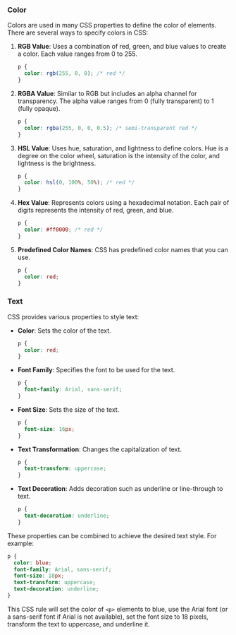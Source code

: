 ### Color

Colors are used in many CSS properties to define the color of elements. There are several ways to specify colors in CSS:

1. **RGB Value**: Uses a combination of red, green, and blue values to create a color. Each value ranges from 0 to 255.

   ```css
   p {
     color: rgb(255, 0, 0); /* red */
   }
   ```

2. **RGBA Value**: Similar to RGB but includes an alpha channel for transparency. The alpha value ranges from 0 (fully transparent) to 1 (fully opaque).

   ```css
   p {
     color: rgba(255, 0, 0, 0.5); /* semi-transparent red */
   }
   ```

3. **HSL Value**: Uses hue, saturation, and lightness to define colors. Hue is a degree on the color wheel, saturation is the intensity of the color, and lightness is the brightness.

   ```css
   p {
     color: hsl(0, 100%, 50%); /* red */
   }
   ```

4. **Hex Value**: Represents colors using a hexadecimal notation. Each pair of digits represents the intensity of red, green, and blue.

   ```css
   p {
     color: #ff0000; /* red */
   }
   ```

5. **Predefined Color Names**: CSS has predefined color names that you can use.

   ```css
   p {
     color: red;
   }
   ```

### Text

CSS provides various properties to style text:

- **Color**: Sets the color of the text.

  ```css
  p {
    color: red;
  }
  ```

- **Font Family**: Specifies the font to be used for the text.

  ```css
  p {
    font-family: Arial, sans-serif;
  }
  ```

- **Font Size**: Sets the size of the text.

  ```css
  p {
    font-size: 16px;
  }
  ```

- **Text Transformation**: Changes the capitalization of text.

  ```css
  p {
    text-transform: uppercase;
  }
  ```

- **Text Decoration**: Adds decoration such as underline or line-through to text.

  ```css
  p {
    text-decoration: underline;
  }
  ```

These properties can be combined to achieve the desired text style. For example:

```css
p {
  color: blue;
  font-family: Arial, sans-serif;
  font-size: 18px;
  text-transform: uppercase;
  text-decoration: underline;
}
```

This CSS rule will set the color of `<p>` elements to blue, use the Arial font (or a sans-serif font if Arial is not available), set the font size to 18 pixels, transform the text to uppercase, and underline it.
